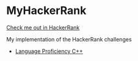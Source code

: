 # MyHackerRank
[Check me out in HackerRank](https://www.hackerrank.com/joana_mota)

My implementation of the HackerRank challenges

- [Language Proficiency C++](https://github.com/JoanaMota/MyHackerRank/tree/main/Cpp)
